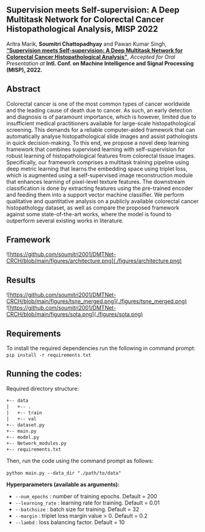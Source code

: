 ## Supervision meets Self-supervision: A Deep Multitask Network for Colorectal Cancer Histopathological Analysis, MISP 2022 

Aritra Marik, **Soumitri Chattopadhyay** and Pawan Kumar Singh, [**“Supervision meets Self-supervision: A Deep Multitask Network for Colorectal Cancer Histopathological Analysis”**](https://github.com/soumitri2001/DMTNet-CRCH), _Accepted for Oral Presentation at_ **Intl. Conf. on Machine Intelligence and Signal Processing (MISP), 2022.**

## Abstract
Colorectal cancer is one of the most common types of cancer worldwide and the leading cause of death due to cancer. As such, an early detection and diagnosis is of paramount importance, which is however, limited due to insufficient medical practitioners available for large-scale histopathological screening. This demands for a reliable computer-aided framework that can automatically analyse histopathological slide images and assist pathologists in quick decision-making. To this end, we propose a novel deep learning framework that combines supervised learning with self-supervision for robust learning of histopathological features from colorectal tissue images. Specifically, our framework comprises a multitask training pipeline using deep metric learning that learns the embedding space using triplet loss, which is augmented using a self-supervised image reconstruction module that enhances learning of pixel-level texture features. The downstream classification is done by extracting features using the pre-trained encoder and feeding them into a support vector machine classifier. We perform qualitative and quantitative analysis on a publicly available colorectal cancer histopathology dataset, as well as compare the proposed framework against some state-of-the-art works, where the model is found to outperform several existing works in literature.

## Framework
![https://github.com/soumitri2001/DMTNet-CRCH/blob/main/figures/architecture.png](./figures/architecture.png)

## Results
![https://github.com/soumitri2001/DMTNet-CRCH/blob/main/figures/tsne_merged.png](./figures/tsne_merged.png)<br>
![https://github.com/soumitri2001/DMTNet-CRCH/blob/main/figures/sota.png](./figures/sota.png)

## Requirements
To install the required dependencies run the following in command prompt:
`pip install -r requirements.txt`

## Running the codes:
Required directory structure:

```
+-- data
|   +-- .
|   +-- train
|   +-- val
+-- dataset.py
+-- main.py
+-- model.py
+-- Network_modules.py
+-- requirements.txt
```
Then, run the code using the command prompt as follows:

`python main.py --data_dir "./path/to/data"`

**Hyperparameters (available as arguments):**
- `--num_epochs` : number of training epochs. Default = 200
- `--learning_rate` : learning rate for training. Default = 0.01
- `--batchsize` : batch size for training. Default = 32
- `--margin` : triplet loss margin value > 0. Default = 0.2
- `--lambd` : loss balancing factor. Default = 10

<!-- ## Citation
If you find this article useful in your research, please consider citing:
```
@InProceedings{marik2022supervision,
author = {Aritra Marik and Soumitri Chattopadhyay and Pawan Kumar Singh},
title = {Supervision meets Self-supervision: A Deep Multitask Network for Colorectal Cancer Histopathological Analysis},
booktitle = {International Conference on Machine Intelligence and Signal Processing (MISP)},
year = {2022}
} -->
